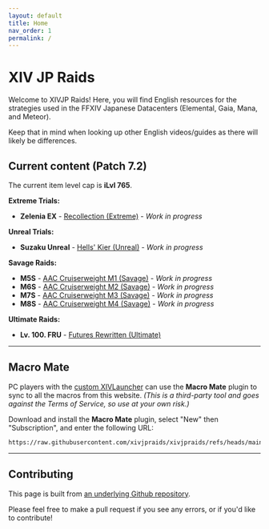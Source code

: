 ```yaml
---
layout: default
title: Home
nav_order: 1
permalink: /
---
```


# XIV JP Raids

Welcome to XIVJP Raids! Here, you will find English resources for the
strategies used in the FFXIV Japanese Datacenters (Elemental, Gaia, Mana, and
Meteor).

Keep that in mind when looking up other English videos/guides as there will
likely be differences.

## Current content (Patch 7.2)

The current item level cap is **iLvl 765**.

**Extreme Trials:**
- **Zelenia EX** - [Recollection (Extreme)]({{site.baseurl}}/7.0_dawntrail/extreme_trials/zelenia) - *Work in progress*

**Unreal Trials:**
- **Suzaku Unreal** - [Hells' Kier (Unreal)]({{site.baseurl}}/unreal/suzaku) - *Work in progress*

**Savage Raids:**
- **M5S** - [AAC Cruiserweight M1 (Savage)]({{site.baseurl}}/7.0_dawntrail/savage_raids/m5s) - *Work in progress*
- **M6S** - [AAC Cruiserweight M2 (Savage)]({{site.baseurl}}/7.0_dawntrail/savage_raids/m6s) - *Work in progress*
- **M7S** - [AAC Cruiserweight M3 (Savage)]({{site.baseurl}}/7.0_dawntrail/savage_raids/m7s) - *Work in progress*
- **M8S** - [AAC Cruiserweight M4 (Savage)]({{site.baseurl}}/7.0_dawntrail/savage_raids/m8s) - *Work in progress*

**Ultimate Raids:**
- **Lv. 100. FRU** - [Futures Rewritten (Ultimate)]({{site.baseurl}}/ultimates/fru)

---

## Macro Mate

PC players with the [custom XIVLauncher](https://goatcorp.github.io/) can use
the **Macro Mate** plugin to sync to all the macros from this website. *(This
is a third-party tool and goes against the Terms of Service, so use at your own
risk.)*

Download and install the **Macro Mate** plugin, select "New" then
"Subscription", and enter the following URL:
```
https://raw.githubusercontent.com/xivjpraids/xivjpraids/refs/heads/main/macromate.yaml
```

---

## Contributing

This page is built from [an underlying Github repository](https://github.com/xivjpraids/xivjpraids).

Please feel free to make a pull request if you see any errors, or if you'd like
to contribute!

<script data-goatcounter="https://xivjpraids.goatcounter.com/count"
        async src="//gc.zgo.at/count.js"></script>